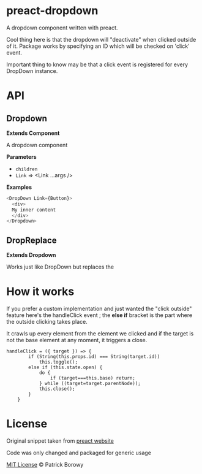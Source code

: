 # preact-dropdown

A dropdown component written with preact.

Cool thing here is that the dropdown will "deactivate" when clicked outside of it.
Package works by specifying an ID which will be checked on 'click' event.

Important thing to know may be that a click event is registered for every DropDown instance.

# API

<!-- Generated by documentation.js. Update this documentation by updating the source code. -->

## Dropdown

**Extends Component**

A dropdown component

**Parameters**

- `children`  
- `Link`  => &lt;Link ...args />

**Examples**

```javascript
<DropDown Link={Button}>
  <div>
  My inner content
  </div>
</Dropdown>
```

## DropReplace

**Extends Dropdown**

Works just like DropDown but replaces the <Link>

# How it works

If you prefer a custom implementation and just wanted the "click outside" feature here's the handleClick event ; the **else if** bracket is the part where the outside clicking takes place.

It crawls up every element from the element we clicked and if the target is not the base element at any moment, it triggers a close. 

    handleClick = ({ target }) => {
    		if (String(this.props.id) === String(target.id))
    			this.toggle();
    		else if (this.state.open) {
    			do {
    				if (target===this.base) return;
    			} while ((target=target.parentNode));
    			this.close();
    		}
    	}

# License

Original snippet taken from [preact website](https://github.com/preactjs/preact-www/blob/master/src/components/header/index.js#L64)

Code was only changed and packaged for generic usage

[MIT License](https://oss.ninja/mit/krzepah) © Patrick Borowy
